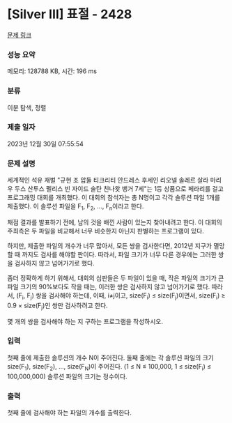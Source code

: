 # [Silver III] 표절 - 2428 

[문제 링크](https://www.acmicpc.net/problem/2428) 

### 성능 요약

메모리: 128788 KB, 시간: 196 ms

### 분류

이분 탐색, 정렬

### 제출 일자

2023년 12월 30일 07:55:54

### 문제 설명

<p>세계적인 석유 재벌 "규현 조 압둘 티크리티 안드레스 후세인 리오넬 솔레르 살라 마리우 두스 산투스 펠리스 빈 자이드 술탄 친나왓 뱅거 7세"는 1등 상품으로 페라리를 걸고 프로그래밍 대회를 개최했다. 이 대회의 참석자는 총 N명이고 각각 솔루션 파일 1개를 제출했다. 이 솔루션 파일을 F<sub>1</sub>, F<sub>2</sub>, ..., F<sub>n</sub>이라고 한다.</p>

<p>채점 결과를 발표하기 전에, 남의 것을 배낀 사람이 있는지 찾아내려고 한다. 이 대회의 주최측은 두 파일을 비교해서 너무 비슷한지 아닌지 판별하는 프로그램이 있다.</p>

<p>하지만, 제출한 파일의 개수가 너무 많아서, 모든 쌍을 검사한다면, 2012년 지구가 멸망할 때 까지도 검사를 해야할 판이다. 따라서, 파일 크기가 너무 다른 경우에는 그러한 쌍을 검사하지 않고 넘어가기로 했다.</p>

<p>좀더 정확하게 하기 위해서, 대회의 심판들은 두 파일이 있을 때, 작은 파일의 크기가 큰 파일 크기의 90%보다도 작을 때는, 이러한 쌍은 검사하지 않고 넘어가기로 했다. 따라서, (F<sub>i</sub>, F<sub>j</sub>) 쌍을 검사해야 하는데, 이때, i≠j이고, size(F<sub>i</sub>) ≤ size(F<sub>j</sub>)이면서, size(F<sub>i</sub>) ≥ 0.9 × size(F<sub>j</sub>)인 쌍만 검사하려고 한다.</p>

<p>몇 개의 쌍을 검사해야 하는 지 구하는 프로그램을 작성하시오.</p>

### 입력 

 <p>첫째 줄에 제출한 솔루션의 개수 N이 주어진다. 둘째 줄에는 각 솔루션 파일의 크기 size(F<sub>1</sub>), size(F<sub>2</sub>), ..., size(F<sub>N</sub>)이 주어진다. (1 ≤ N ≤ 100,000, 1 ≤ size(F<sub>i</sub>) ≤ 100,000,000) 솔루션 파일의 크기는 정수이다.</p>

### 출력 

 <p>첫째 줄에 검사해야 하는 파일의 개수를 출력한다.</p>

